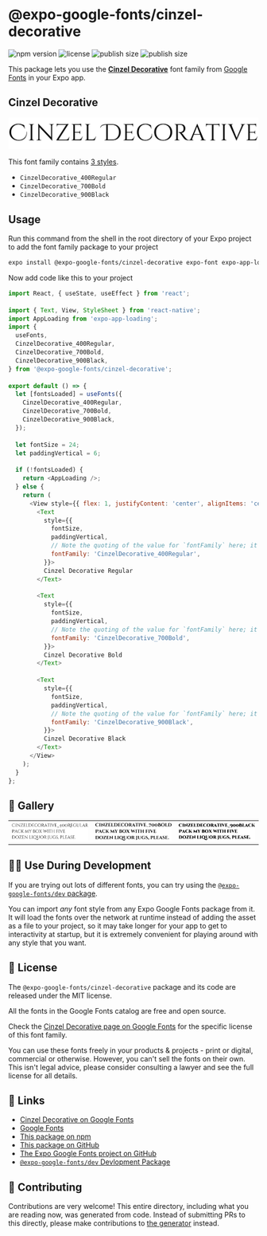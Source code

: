 # @expo-google-fonts/cinzel-decorative

![npm version](https://flat.badgen.net/npm/v/@expo-google-fonts/cinzel-decorative)
![license](https://flat.badgen.net/github/license/expo/google-fonts)
![publish size](https://flat.badgen.net/packagephobia/install/@expo-google-fonts/cinzel-decorative)
![publish size](https://flat.badgen.net/packagephobia/publish/@expo-google-fonts/cinzel-decorative)

This package lets you use the [**Cinzel Decorative**](https://fonts.google.com/specimen/Cinzel+Decorative) font family from [Google Fonts](https://fonts.google.com/) in your Expo app.

## Cinzel Decorative

![Cinzel Decorative](./font-family.png)

This font family contains [3 styles](#-gallery).

- `CinzelDecorative_400Regular`
- `CinzelDecorative_700Bold`
- `CinzelDecorative_900Black`

## Usage

Run this command from the shell in the root directory of your Expo project to add the font family package to your project
```sh
expo install @expo-google-fonts/cinzel-decorative expo-font expo-app-loading
```

Now add code like this to your project
```js
import React, { useState, useEffect } from 'react';

import { Text, View, StyleSheet } from 'react-native';
import AppLoading from 'expo-app-loading';
import {
  useFonts,
  CinzelDecorative_400Regular,
  CinzelDecorative_700Bold,
  CinzelDecorative_900Black,
} from '@expo-google-fonts/cinzel-decorative';

export default () => {
  let [fontsLoaded] = useFonts({
    CinzelDecorative_400Regular,
    CinzelDecorative_700Bold,
    CinzelDecorative_900Black,
  });

  let fontSize = 24;
  let paddingVertical = 6;

  if (!fontsLoaded) {
    return <AppLoading />;
  } else {
    return (
      <View style={{ flex: 1, justifyContent: 'center', alignItems: 'center' }}>
        <Text
          style={{
            fontSize,
            paddingVertical,
            // Note the quoting of the value for `fontFamily` here; it expects a string!
            fontFamily: 'CinzelDecorative_400Regular',
          }}>
          Cinzel Decorative Regular
        </Text>

        <Text
          style={{
            fontSize,
            paddingVertical,
            // Note the quoting of the value for `fontFamily` here; it expects a string!
            fontFamily: 'CinzelDecorative_700Bold',
          }}>
          Cinzel Decorative Bold
        </Text>

        <Text
          style={{
            fontSize,
            paddingVertical,
            // Note the quoting of the value for `fontFamily` here; it expects a string!
            fontFamily: 'CinzelDecorative_900Black',
          }}>
          Cinzel Decorative Black
        </Text>
      </View>
    );
  }
};

```

## 🔡 Gallery


||||
|-|-|-|
|![CinzelDecorative_400Regular](./CinzelDecorative_400Regular.ttf.png)|![CinzelDecorative_700Bold](./CinzelDecorative_700Bold.ttf.png)|![CinzelDecorative_900Black](./CinzelDecorative_900Black.ttf.png)||


## 👩‍💻 Use During Development

If you are trying out lots of different fonts, you can try using the [`@expo-google-fonts/dev` package](https://github.com/expo/google-fonts/tree/master/font-packages/dev#readme).

You can import *any* font style from any Expo Google Fonts package from it. It will load the fonts
over the network at runtime instead of adding the asset as a file to your project, so it may take longer
for your app to get to interactivity at startup, but it is extremely convenient
for playing around with any style that you want.

## 📖 License

The `@expo-google-fonts/cinzel-decorative` package and its code are released under the MIT license.

All the fonts in the Google Fonts catalog are free and open source.

Check the [Cinzel Decorative page on Google Fonts](https://fonts.google.com/specimen/Cinzel+Decorative) for the specific license of this font family.

You can use these fonts freely in your products & projects - print or digital, commercial or otherwise. However, you can't sell the fonts on their own. This isn't legal advice, please consider consulting a lawyer and see the full license for all details.

## 🔗 Links

- [Cinzel Decorative on Google Fonts](https://fonts.google.com/specimen/Cinzel+Decorative)
- [Google Fonts](https://fonts.google.com/)
- [This package on npm](https://www.npmjs.com/package/@expo-google-fonts/cinzel-decorative)
- [This package on GitHub](https://github.com/expo/google-fonts/tree/master/font-packages/cinzel-decorative)
- [The Expo Google Fonts project on GitHub](https://github.com/expo/google-fonts)
- [`@expo-google-fonts/dev` Devlopment Package](https://github.com/expo/google-fonts/tree/master/font-packages/dev)

## 🤝 Contributing

Contributions are very welcome! This entire directory, including what you are reading now, was generated from code. Instead of submitting PRs to this directly, please make contributions to [the generator](https://github.com/expo/google-fonts/tree/master/packages/generator) instead.
